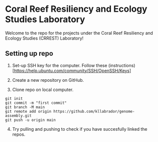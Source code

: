 # Coral Reef Resiliency and Ecology Studies Laboratory

Welcome to the repo for the projects under the Coral Reef Resiliency and Ecology Studies (CRREST) Laboratory!

## Setting up repo
1. Set-up SSH key for the computer. Follow these (instructions)[https://help.ubuntu.com/community/SSH/OpenSSH/Keys]


1. Create a new repository on GitHub.
2. Clone repo on local computer.

```
git init
git commit -m "first commit"
git branch -M main
git remote add origin https://github.com/kllabrador/genome-assembly.git
git push -u origin main
```

4. Try pulling and pushing to check if you have succesfully linked the repos.
</summary>
